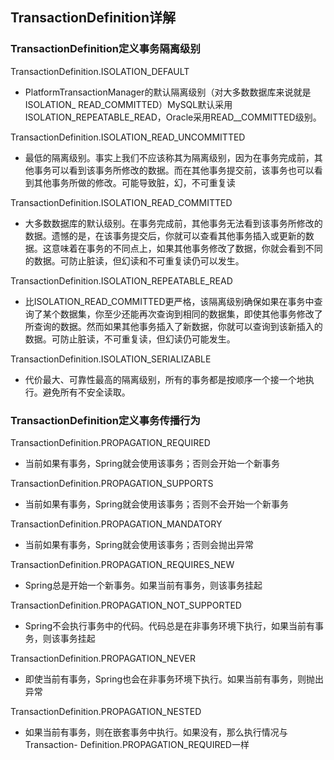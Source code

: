 ## TransactionDefinition详解

### TransactionDefinition定义事务隔离级别

TransactionDefinition.ISOLATION_DEFAULT	 

+ PlatformTransactionManager的默认隔离级别（对大多数数据库来说就是ISOLATION_ READ_COMMITTED）MySQL默认采用ISOLATION_REPEATABLE_READ，Oracle采用READ__COMMITTED级别。

TransactionDefinition.ISOLATION_READ_UNCOMMITTED

+ 最低的隔离级别。事实上我们不应该称其为隔离级别，因为在事务完成前，其他事务可以看到该事务所修改的数据。而在其他事务提交前，该事务也可以看到其他事务所做的修改。可能导致脏，幻，不可重复读

TransactionDefinition.ISOLATION_READ_COMMITTED

+ 大多数数据库的默认级别。在事务完成前，其他事务无法看到该事务所修改的数据。遗憾的是，在该事务提交后，你就可以查看其他事务插入或更新的数据。这意味着在事务的不同点上，如果其他事务修改了数据，你就会看到不同的数据。可防止脏读，但幻读和不可重复读仍可以发生。

TransactionDefinition.ISOLATION_REPEATABLE_READ

+ 比ISOLATION_READ_COMMITTED更严格，该隔离级别确保如果在事务中查询了某个数据集，你至少还能再次查询到相同的数据集，即使其他事务修改了所查询的数据。然而如果其他事务插入了新数据，你就可以查询到该新插入的数据。可防止脏读，不可重复读，但幻读仍可能发生。

TransactionDefinition.ISOLATION_SERIALIZABLE

+ 代价最大、可靠性最高的隔离级别，所有的事务都是按顺序一个接一个地执行。避免所有不安全读取。

### TransactionDefinition定义事务传播行为

TransactionDefinition.PROPAGATION_REQUIRED

+ 当前如果有事务，Spring就会使用该事务；否则会开始一个新事务

TransactionDefinition.PROPAGATION_SUPPORTS

+ 当前如果有事务，Spring就会使用该事务；否则不会开始一个新事务

TransactionDefinition.PROPAGATION_MANDATORY

+ 当前如果有事务，Spring就会使用该事务；否则会抛出异常

TransactionDefinition.PROPAGATION_REQUIRES_NEW

+ Spring总是开始一个新事务。如果当前有事务，则该事务挂起

TransactionDefinition.PROPAGATION_NOT_SUPPORTED

+ Spring不会执行事务中的代码。代码总是在非事务环境下执行，如果当前有事务，则该事务挂起

TransactionDefinition.PROPAGATION_NEVER

+ 即使当前有事务，Spring也会在非事务环境下执行。如果当前有事务，则抛出异常

TransactionDefinition.PROPAGATION_NESTED

+ 如果当前有事务，则在嵌套事务中执行。如果没有，那么执行情况与Transaction- Definition.PROPAGATION_REQUIRED一样